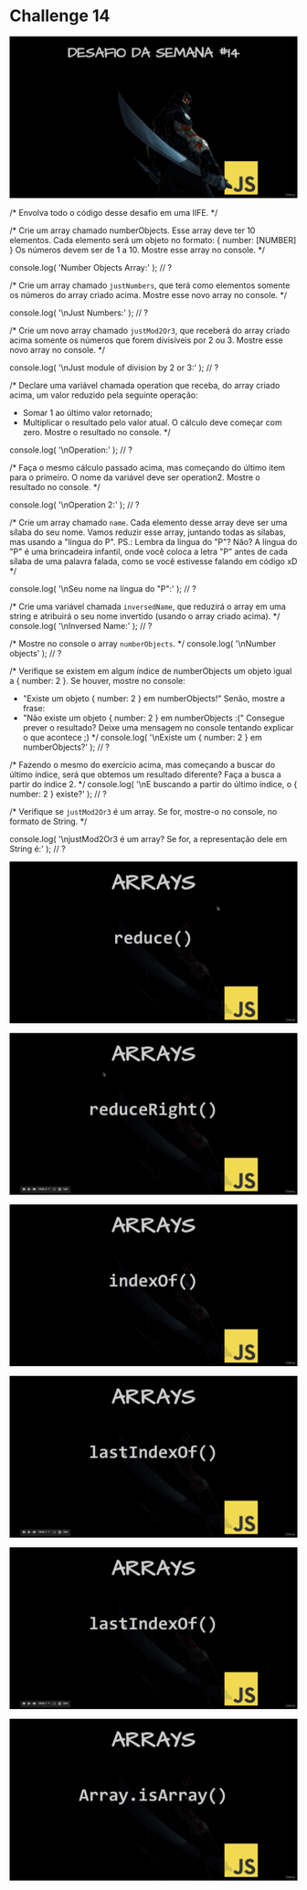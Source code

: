 # Challenge 14

![Challenge 14](https://github.com/Clara-Pacheco/exe-curso-js-ninja/blob/main/images/Curso%20JavaScript%20Ninja%20_%20Udemy%20-%20Google%20Chrome%2011_10_2022%2015_56_15.png)

/*
Envolva todo o código desse desafio em uma IIFE.
*/


/*
Crie um array chamado numberObjects. Esse array deve ter 10 elementos. Cada
elemento será um objeto no formato:
{ number: [NUMBER] }
Os números devem ser de 1 a 10.
Mostre esse array no console.
*/


console.log( 'Number Objects Array:' );
// ?


/*
Crie um array chamado `justNumbers`, que terá como elementos somente os
números do array criado acima. Mostre esse novo array no console.
*/


console.log( '\nJust Numbers:' );
// ?


/*
Crie um novo array chamado `justMod2Or3`, que receberá do array criado acima
somente os números que forem divisíveis por 2 ou 3. Mostre esse novo array
no console.
*/


console.log( '\nJust module of division by 2 or 3:' );
// ?


/*
Declare uma variável chamada operation que receba, do array criado acima,
um valor reduzido pela seguinte operação:
- Somar 1 ao último valor retornado;
- Multiplicar o resultado pelo valor atual.
O cálculo deve começar com zero.
Mostre o resultado no console.
*/

console.log( '\nOperation:' );
// ?


/*
Faça o mesmo cálculo passado acima, mas começando do último item para o
primeiro. O nome da variável deve ser operation2. Mostre o resultado no
console.
*/

console.log( '\nOperation 2:' );
// ?


/*
Crie um array chamado `name`. Cada elemento desse array deve ser uma sílaba
do seu nome. Vamos reduzir esse array, juntando todas as sílabas, mas usando
a "língua do P".
PS.: Lembra da língua do "P"? Não? A língua do "P" é uma brincadeira
infantil, onde você coloca a letra "P" antes de cada sílaba de uma palavra
falada, como se você estivesse falando em código xD
*/

console.log( '\nSeu nome na língua do "P":' );
// ?


/*
Crie uma variável chamada `inversedName`, que reduzirá o array em uma string
e atribuirá o seu nome invertido (usando o array criado acima).
*/
console.log( '\nInversed Name:' );
// ?


/*
Mostre no console o array `numberObjects`.
*/
console.log( '\nNumber objects' );
// ?


/*
Verifique se existem em algum índice de numberObjects um objeto ìgual a
{ number: 2 }. Se houver, mostre no console:
- "Existe um objeto { number: 2 } em numberObjects!"
Senão, mostre a frase:
- "Não existe um objeto { number: 2 } em numberObjects :("
Consegue prever o resultado? Deixe uma mensagem no console tentando explicar
o que acontece ;)
*/
console.log( '\nExiste um { number: 2 } em numberObjects?' );
// ?


/*
Fazendo o mesmo do exercício acima, mas começando a buscar do último índice,
será que obtemos um resultado diferente? Faça a busca a partir do índice 2.
*/
console.log( '\nE buscando a partir do último índice, o { number: 2 } existe?' );
// ?


/*
Verifique se `justMod2Or3` é um array. Se for, mostre-o no console, no
formato de String.
*/

console.log( '\njustMod2Or3 é um array? Se for, a representação dele em String é:' );
// ?

![Explanation and examples](https://github.com/Clara-Pacheco/exe-curso-js-ninja/blob/main/SECAO%2014%20-%20AULA%2014/1.png)

![Explanation and examples](https://github.com/Clara-Pacheco/exe-curso-js-ninja/blob/main/SECAO%2014%20-%20AULA%2014/2.png)

![Explanation and examples](https://github.com/Clara-Pacheco/exe-curso-js-ninja/blob/main/SECAO%2014%20-%20AULA%2014/3.png)

![Explanation and examples](https://github.com/Clara-Pacheco/exe-curso-js-ninja/blob/main/SECAO%2014%20-%20AULA%2014/4.png)

![Explanation and examples](https://github.com/Clara-Pacheco/exe-curso-js-ninja/blob/main/SECAO%2014%20-%20AULA%2014/5%20.png)

![Explanation and examples](https://github.com/Clara-Pacheco/exe-curso-js-ninja/blob/main/SECAO%2014%20-%20AULA%2014/6.png)